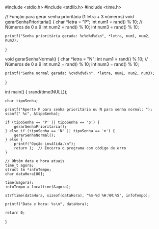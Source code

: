 #include <stdio.h>
#include <stdlib.h>
#include <time.h>

// Função para gerar senha prioritária (1 letra + 3 números)
void gerarSenhaPrioritaria() {
    char *letra = "P";
    int num1 = rand() % 10;  // Números de 0 a 9
    int num2 = rand() % 10;
    int num3 = rand() % 10;

    printf("Senha prioritária gerada: %c%d%d%d\n", *letra, num1, num2, num3);
}

void gerarSenhaNormal() {
    char *letra = "N";
    int num1 = rand() % 10;  // Números de 0 a 9
    int num2 = rand() % 10;
    int num3 = rand() % 10;
    
    printf("Senha normal gerada: %c%d%d%d\n", *letra, num1, num2, num3);
}

int main() {
    srand(time(NULL)); 
    
    char tipoSenha;
    
    printf("Aperte P para senha prioritária ou N para senha normal: ");
    scanf(" %c", &tipoSenha);
    
    if (tipoSenha == 'P' || tipoSenha == 'p') {
        gerarSenhaPrioritaria();
    } else if (tipoSenha == 'N' || tipoSenha == 'n') {
        gerarSenhaNormal();
    } else {
        printf("Opção inválida.\n");
        return 1;  // Encerra o programa com código de erro
    }
    
    // Obtém data e hora atuais
    time_t agora;
    struct tm *infoTempo;
    char dataHora[80];

    time(&agora);
    infoTempo = localtime(&agora);

    strftime(dataHora, sizeof(dataHora), "%m-%d %H:%M:%S", infoTempo);
    
    printf("Data e hora: %s\n", dataHora);
    
    return 0;
}
